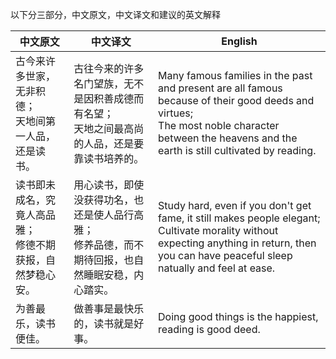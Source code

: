 以下分三部分，中文原文，中文译文和建议的英文解释

| 中文原文                              | 中文译文                                                  | English                                                                                                                                                                                             |
| --------------------------------- | ----------------------------------------------------- | --------------------------------------------------------------------------------------------------------------------------------------------------------------------------------------------------- |
| 古今来许多世家，无非积德；<br/>天地间第一人品，还是读书。   | 古往今来的许多名门望族，无不是因积善成德而有名望；<br/>天地之间最高尚的人品，还是要靠读书培养的。   | Many famous families in the past and present are all famous because of their good deeds and virtues;<br/>The most noble character between the heavens and the earth is still cultivated by reading. |
| 读书即未成名，究竟人高品雅；<br/>修德不期获报，自然梦稳心安。 | 用心读书，即使没获得功名，也还是使人品行高雅；<br/>修养品德，而不期待回报，也自然睡眠安稳，内心踏实。 | Study hard, even if you don't get fame, it still makes people elegant;<br/>Cultivate morality without expecting anything in return, then you can have peaceful sleep natually and feel at ease.     |
| 为善最乐，读书便佳。                        | 做善事是最快乐的，读书就是好事。                                      | Doing good things is the happiest, reading is good deed.                                                                                                                                            |


